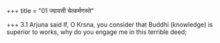 +++
title = "01 ज्यायसी चेत्कर्मणस्ते"

+++
3.1 Arjuna said If, O Krsna, you consider that Buddhi (knowledge) is
superior to works, why do you engage me in this terrible deed;
